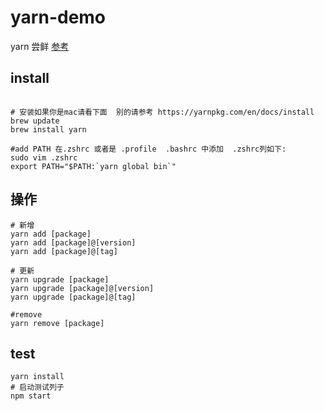 # yarn-demo

yarn 尝鲜 [参考](https://yarnpkg.com/en/docs/usage)

## install

```shell

# 安装如果你是mac请看下面  别的请参考 https://yarnpkg.com/en/docs/install
brew update
brew install yarn

#add PATH 在.zshrc 或者是 .profile  .bashrc 中添加  .zshrc列如下:
sudo vim .zshrc
export PATH="$PATH:`yarn global bin`"

```

## 操作

```shell
# 新增
yarn add [package]
yarn add [package]@[version]
yarn add [package]@[tag]

# 更新
yarn upgrade [package]
yarn upgrade [package]@[version]
yarn upgrade [package]@[tag]

#remove
yarn remove [package]
```

## test

```shell
yarn install
# 启动测试列子
npm start
```

